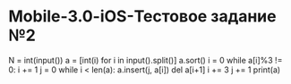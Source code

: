 # Mobile-3.0-iOS-Тестовое задание №2
N = int(input())
a = [int(i) for i in input().split()]
a.sort()
i = 0
while a[i]%3 != 0:
    i += 1
j = 0
while i < len(a):
    a.insert(j, a[i])
    del a[i+1]
    i += 3
    j += 1
print(a)
